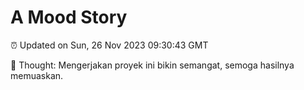 # A Mood Story

⏰ Updated on Sun, 26 Nov 2023 09:30:43 GMT

💭 Thought: Mengerjakan proyek ini bikin semangat, semoga hasilnya memuaskan.

